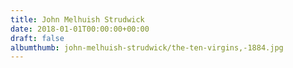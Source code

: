 ```yaml
---
title: John Melhuish Strudwick
date: 2018-01-01T00:00:00+00:00
draft: false
albumthumb: john-melhuish-strudwick/the-ten-virgins,-1884.jpg
---
```

